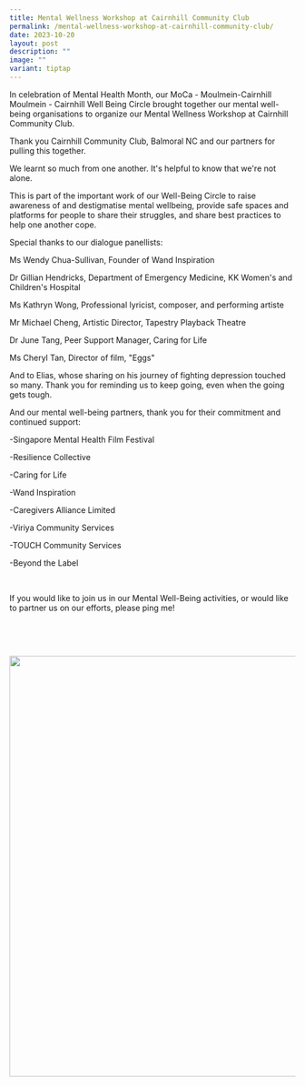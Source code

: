 ```yaml
---
title: Mental Wellness Workshop at Cairnhill Community Club
permalink: /mental-wellness-workshop-at-cairnhill-community-club/
date: 2023-10-20
layout: post
description: ""
image: ""
variant: tiptap
---
```

<p>In celebration of Mental Health Month, our MoCa - Moulmein-Cairnhill Moulmein
- Cairnhill Well Being Circle brought together our mental well-being organisations
to organize our Mental Wellness Workshop at Cairnhill Community Club.</p>
<p>Thank you Cairnhill Community Club, Balmoral NC and our partners for pulling
this together.</p>
<p>We learnt so much from one another. It's helpful to know that we're not
alone.</p>
<p>This is part of the important work of our Well-Being Circle to raise awareness
of and destigmatise mental wellbeing, provide safe spaces and platforms
for people to share their struggles, and share best practices to help one
another cope.</p>
<p>Special thanks to our dialogue panellists:</p>
<p>Ms Wendy Chua-Sullivan, Founder of Wand Inspiration</p>
<p>Dr Gillian Hendricks, Department of Emergency Medicine, KK Women's and
Children's Hospital</p>
<p>Ms Kathryn Wong, Professional lyricist, composer, and performing artiste</p>
<p>Mr Michael Cheng, Artistic Director, Tapestry Playback Theatre</p>
<p>Dr June Tang, Peer Support Manager, Caring for Life</p>
<p>Ms Cheryl Tan, Director of film, "Eggs"</p>
<p>And to Elias, whose sharing on his journey of fighting depression touched
so many. Thank you for reminding us to keep going, even when the going
gets tough.</p>
<p>And our mental well-being partners, thank you for their commitment and
continued support:</p>
<p>-Singapore Mental Health Film Festival</p>
<p>-Resilience Collective</p>
<p>-Caring for Life</p>
<p>-Wand Inspiration</p>
<p>-Caregivers Alliance Limited</p>
<p>-Viriya Community Services</p>
<p>-TOUCH Community Services</p>
<p>-Beyond the Label</p>
<p>‍</p>
<p>If you would like to join us in our Mental Well-Being activities, or would
like to partner us on our efforts, please ping me!</p>
<p>‍</p>
<p>
<br>
</p>
<div class="isomer-image-wrapper">
<img style="width: 740px; color: rgb(0, 0, 0); font-family: system-ui, -apple-system, &quot;system-ui&quot;, &quot;Segoe UI&quot;, Roboto, Oxygen, Ubuntu, Cantarell, &quot;Open Sans&quot;, &quot;Helvetica Neue&quot;, sans-serif; font-size: medium; font-style: normal; font-variant-ligatures: normal; font-variant-caps: normal; font-weight: 400; letter-spacing: normal; orphans: 2; text-align: start; text-indent: 0px; text-transform: none; widows: 2; word-spacing: 0px; -webkit-text-stroke-width: 0px; white-space: normal; text-decoration-thickness: initial; text-decoration-style: initial; text-decoration-color: initial;" height="auto" width="100%" src="https://moca.sgp1.cdn.digitaloceanspaces.com/Recent%20Events/65389d0d608437628056350e_394485415_726360362643059_8820502653509501919_n.webp">
</div>
<p></p>